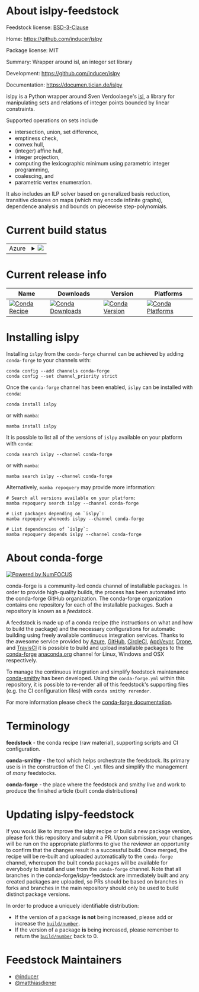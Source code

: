 About islpy-feedstock
=====================

Feedstock license: [BSD-3-Clause](https://github.com/conda-forge/islpy-feedstock/blob/main/LICENSE.txt)

Home: https://github.com/inducer/islpy

Package license: MIT

Summary: Wrapper around isl, an integer set library

Development: https://github.com/inducer/islpy

Documentation: https://documen.tician.de/islpy

islpy is a Python wrapper around Sven Verdoolaege's
[isl](https://libisl.sourceforge.io/), a library for manipulating
sets and relations of integer points bounded by linear constraints.

Supported operations on sets include

-   intersection, union, set difference,
-   emptiness check,
-   convex hull,
-   (integer) affine hull,
-   integer projection,
-   computing the lexicographic minimum using parametric integer
    programming,
-   coalescing, and
-   parametric vertex enumeration.

It also includes an ILP solver based on generalized basis reduction,
transitive closures on maps (which may encode infinite graphs),
dependence analysis and bounds on piecewise step-polynomials.


Current build status
====================


<table>
    
  <tr>
    <td>Azure</td>
    <td>
      <details>
        <summary>
          <a href="https://dev.azure.com/conda-forge/feedstock-builds/_build/latest?definitionId=465&branchName=main">
            <img src="https://dev.azure.com/conda-forge/feedstock-builds/_apis/build/status/islpy-feedstock?branchName=main">
          </a>
        </summary>
        <table>
          <thead><tr><th>Variant</th><th>Status</th></tr></thead>
          <tbody><tr>
              <td>linux_64_python3.10.____cpythonwith_barvinokFalse</td>
              <td>
                <a href="https://dev.azure.com/conda-forge/feedstock-builds/_build/latest?definitionId=465&branchName=main">
                  <img src="https://dev.azure.com/conda-forge/feedstock-builds/_apis/build/status/islpy-feedstock?branchName=main&jobName=linux&configuration=linux%20linux_64_python3.10.____cpythonwith_barvinokFalse" alt="variant">
                </a>
              </td>
            </tr><tr>
              <td>linux_64_python3.10.____cpythonwith_barvinokTrue</td>
              <td>
                <a href="https://dev.azure.com/conda-forge/feedstock-builds/_build/latest?definitionId=465&branchName=main">
                  <img src="https://dev.azure.com/conda-forge/feedstock-builds/_apis/build/status/islpy-feedstock?branchName=main&jobName=linux&configuration=linux%20linux_64_python3.10.____cpythonwith_barvinokTrue" alt="variant">
                </a>
              </td>
            </tr><tr>
              <td>linux_64_python3.11.____cpythonwith_barvinokFalse</td>
              <td>
                <a href="https://dev.azure.com/conda-forge/feedstock-builds/_build/latest?definitionId=465&branchName=main">
                  <img src="https://dev.azure.com/conda-forge/feedstock-builds/_apis/build/status/islpy-feedstock?branchName=main&jobName=linux&configuration=linux%20linux_64_python3.11.____cpythonwith_barvinokFalse" alt="variant">
                </a>
              </td>
            </tr><tr>
              <td>linux_64_python3.11.____cpythonwith_barvinokTrue</td>
              <td>
                <a href="https://dev.azure.com/conda-forge/feedstock-builds/_build/latest?definitionId=465&branchName=main">
                  <img src="https://dev.azure.com/conda-forge/feedstock-builds/_apis/build/status/islpy-feedstock?branchName=main&jobName=linux&configuration=linux%20linux_64_python3.11.____cpythonwith_barvinokTrue" alt="variant">
                </a>
              </td>
            </tr><tr>
              <td>linux_64_python3.12.____cpythonwith_barvinokFalse</td>
              <td>
                <a href="https://dev.azure.com/conda-forge/feedstock-builds/_build/latest?definitionId=465&branchName=main">
                  <img src="https://dev.azure.com/conda-forge/feedstock-builds/_apis/build/status/islpy-feedstock?branchName=main&jobName=linux&configuration=linux%20linux_64_python3.12.____cpythonwith_barvinokFalse" alt="variant">
                </a>
              </td>
            </tr><tr>
              <td>linux_64_python3.12.____cpythonwith_barvinokTrue</td>
              <td>
                <a href="https://dev.azure.com/conda-forge/feedstock-builds/_build/latest?definitionId=465&branchName=main">
                  <img src="https://dev.azure.com/conda-forge/feedstock-builds/_apis/build/status/islpy-feedstock?branchName=main&jobName=linux&configuration=linux%20linux_64_python3.12.____cpythonwith_barvinokTrue" alt="variant">
                </a>
              </td>
            </tr><tr>
              <td>linux_64_python3.8.____cpythonwith_barvinokFalse</td>
              <td>
                <a href="https://dev.azure.com/conda-forge/feedstock-builds/_build/latest?definitionId=465&branchName=main">
                  <img src="https://dev.azure.com/conda-forge/feedstock-builds/_apis/build/status/islpy-feedstock?branchName=main&jobName=linux&configuration=linux%20linux_64_python3.8.____cpythonwith_barvinokFalse" alt="variant">
                </a>
              </td>
            </tr><tr>
              <td>linux_64_python3.8.____cpythonwith_barvinokTrue</td>
              <td>
                <a href="https://dev.azure.com/conda-forge/feedstock-builds/_build/latest?definitionId=465&branchName=main">
                  <img src="https://dev.azure.com/conda-forge/feedstock-builds/_apis/build/status/islpy-feedstock?branchName=main&jobName=linux&configuration=linux%20linux_64_python3.8.____cpythonwith_barvinokTrue" alt="variant">
                </a>
              </td>
            </tr><tr>
              <td>linux_64_python3.9.____73_pypywith_barvinokFalse</td>
              <td>
                <a href="https://dev.azure.com/conda-forge/feedstock-builds/_build/latest?definitionId=465&branchName=main">
                  <img src="https://dev.azure.com/conda-forge/feedstock-builds/_apis/build/status/islpy-feedstock?branchName=main&jobName=linux&configuration=linux%20linux_64_python3.9.____73_pypywith_barvinokFalse" alt="variant">
                </a>
              </td>
            </tr><tr>
              <td>linux_64_python3.9.____73_pypywith_barvinokTrue</td>
              <td>
                <a href="https://dev.azure.com/conda-forge/feedstock-builds/_build/latest?definitionId=465&branchName=main">
                  <img src="https://dev.azure.com/conda-forge/feedstock-builds/_apis/build/status/islpy-feedstock?branchName=main&jobName=linux&configuration=linux%20linux_64_python3.9.____73_pypywith_barvinokTrue" alt="variant">
                </a>
              </td>
            </tr><tr>
              <td>linux_64_python3.9.____cpythonwith_barvinokFalse</td>
              <td>
                <a href="https://dev.azure.com/conda-forge/feedstock-builds/_build/latest?definitionId=465&branchName=main">
                  <img src="https://dev.azure.com/conda-forge/feedstock-builds/_apis/build/status/islpy-feedstock?branchName=main&jobName=linux&configuration=linux%20linux_64_python3.9.____cpythonwith_barvinokFalse" alt="variant">
                </a>
              </td>
            </tr><tr>
              <td>linux_64_python3.9.____cpythonwith_barvinokTrue</td>
              <td>
                <a href="https://dev.azure.com/conda-forge/feedstock-builds/_build/latest?definitionId=465&branchName=main">
                  <img src="https://dev.azure.com/conda-forge/feedstock-builds/_apis/build/status/islpy-feedstock?branchName=main&jobName=linux&configuration=linux%20linux_64_python3.9.____cpythonwith_barvinokTrue" alt="variant">
                </a>
              </td>
            </tr><tr>
              <td>linux_aarch64_python3.10.____cpythonwith_barvinokFalse</td>
              <td>
                <a href="https://dev.azure.com/conda-forge/feedstock-builds/_build/latest?definitionId=465&branchName=main">
                  <img src="https://dev.azure.com/conda-forge/feedstock-builds/_apis/build/status/islpy-feedstock?branchName=main&jobName=linux&configuration=linux%20linux_aarch64_python3.10.____cpythonwith_barvinokFalse" alt="variant">
                </a>
              </td>
            </tr><tr>
              <td>linux_aarch64_python3.10.____cpythonwith_barvinokTrue</td>
              <td>
                <a href="https://dev.azure.com/conda-forge/feedstock-builds/_build/latest?definitionId=465&branchName=main">
                  <img src="https://dev.azure.com/conda-forge/feedstock-builds/_apis/build/status/islpy-feedstock?branchName=main&jobName=linux&configuration=linux%20linux_aarch64_python3.10.____cpythonwith_barvinokTrue" alt="variant">
                </a>
              </td>
            </tr><tr>
              <td>linux_aarch64_python3.11.____cpythonwith_barvinokFalse</td>
              <td>
                <a href="https://dev.azure.com/conda-forge/feedstock-builds/_build/latest?definitionId=465&branchName=main">
                  <img src="https://dev.azure.com/conda-forge/feedstock-builds/_apis/build/status/islpy-feedstock?branchName=main&jobName=linux&configuration=linux%20linux_aarch64_python3.11.____cpythonwith_barvinokFalse" alt="variant">
                </a>
              </td>
            </tr><tr>
              <td>linux_aarch64_python3.11.____cpythonwith_barvinokTrue</td>
              <td>
                <a href="https://dev.azure.com/conda-forge/feedstock-builds/_build/latest?definitionId=465&branchName=main">
                  <img src="https://dev.azure.com/conda-forge/feedstock-builds/_apis/build/status/islpy-feedstock?branchName=main&jobName=linux&configuration=linux%20linux_aarch64_python3.11.____cpythonwith_barvinokTrue" alt="variant">
                </a>
              </td>
            </tr><tr>
              <td>linux_aarch64_python3.12.____cpythonwith_barvinokFalse</td>
              <td>
                <a href="https://dev.azure.com/conda-forge/feedstock-builds/_build/latest?definitionId=465&branchName=main">
                  <img src="https://dev.azure.com/conda-forge/feedstock-builds/_apis/build/status/islpy-feedstock?branchName=main&jobName=linux&configuration=linux%20linux_aarch64_python3.12.____cpythonwith_barvinokFalse" alt="variant">
                </a>
              </td>
            </tr><tr>
              <td>linux_aarch64_python3.12.____cpythonwith_barvinokTrue</td>
              <td>
                <a href="https://dev.azure.com/conda-forge/feedstock-builds/_build/latest?definitionId=465&branchName=main">
                  <img src="https://dev.azure.com/conda-forge/feedstock-builds/_apis/build/status/islpy-feedstock?branchName=main&jobName=linux&configuration=linux%20linux_aarch64_python3.12.____cpythonwith_barvinokTrue" alt="variant">
                </a>
              </td>
            </tr><tr>
              <td>linux_aarch64_python3.8.____cpythonwith_barvinokFalse</td>
              <td>
                <a href="https://dev.azure.com/conda-forge/feedstock-builds/_build/latest?definitionId=465&branchName=main">
                  <img src="https://dev.azure.com/conda-forge/feedstock-builds/_apis/build/status/islpy-feedstock?branchName=main&jobName=linux&configuration=linux%20linux_aarch64_python3.8.____cpythonwith_barvinokFalse" alt="variant">
                </a>
              </td>
            </tr><tr>
              <td>linux_aarch64_python3.8.____cpythonwith_barvinokTrue</td>
              <td>
                <a href="https://dev.azure.com/conda-forge/feedstock-builds/_build/latest?definitionId=465&branchName=main">
                  <img src="https://dev.azure.com/conda-forge/feedstock-builds/_apis/build/status/islpy-feedstock?branchName=main&jobName=linux&configuration=linux%20linux_aarch64_python3.8.____cpythonwith_barvinokTrue" alt="variant">
                </a>
              </td>
            </tr><tr>
              <td>linux_aarch64_python3.9.____73_pypywith_barvinokFalse</td>
              <td>
                <a href="https://dev.azure.com/conda-forge/feedstock-builds/_build/latest?definitionId=465&branchName=main">
                  <img src="https://dev.azure.com/conda-forge/feedstock-builds/_apis/build/status/islpy-feedstock?branchName=main&jobName=linux&configuration=linux%20linux_aarch64_python3.9.____73_pypywith_barvinokFalse" alt="variant">
                </a>
              </td>
            </tr><tr>
              <td>linux_aarch64_python3.9.____73_pypywith_barvinokTrue</td>
              <td>
                <a href="https://dev.azure.com/conda-forge/feedstock-builds/_build/latest?definitionId=465&branchName=main">
                  <img src="https://dev.azure.com/conda-forge/feedstock-builds/_apis/build/status/islpy-feedstock?branchName=main&jobName=linux&configuration=linux%20linux_aarch64_python3.9.____73_pypywith_barvinokTrue" alt="variant">
                </a>
              </td>
            </tr><tr>
              <td>linux_aarch64_python3.9.____cpythonwith_barvinokFalse</td>
              <td>
                <a href="https://dev.azure.com/conda-forge/feedstock-builds/_build/latest?definitionId=465&branchName=main">
                  <img src="https://dev.azure.com/conda-forge/feedstock-builds/_apis/build/status/islpy-feedstock?branchName=main&jobName=linux&configuration=linux%20linux_aarch64_python3.9.____cpythonwith_barvinokFalse" alt="variant">
                </a>
              </td>
            </tr><tr>
              <td>linux_aarch64_python3.9.____cpythonwith_barvinokTrue</td>
              <td>
                <a href="https://dev.azure.com/conda-forge/feedstock-builds/_build/latest?definitionId=465&branchName=main">
                  <img src="https://dev.azure.com/conda-forge/feedstock-builds/_apis/build/status/islpy-feedstock?branchName=main&jobName=linux&configuration=linux%20linux_aarch64_python3.9.____cpythonwith_barvinokTrue" alt="variant">
                </a>
              </td>
            </tr><tr>
              <td>linux_ppc64le_python3.10.____cpythonwith_barvinokFalse</td>
              <td>
                <a href="https://dev.azure.com/conda-forge/feedstock-builds/_build/latest?definitionId=465&branchName=main">
                  <img src="https://dev.azure.com/conda-forge/feedstock-builds/_apis/build/status/islpy-feedstock?branchName=main&jobName=linux&configuration=linux%20linux_ppc64le_python3.10.____cpythonwith_barvinokFalse" alt="variant">
                </a>
              </td>
            </tr><tr>
              <td>linux_ppc64le_python3.10.____cpythonwith_barvinokTrue</td>
              <td>
                <a href="https://dev.azure.com/conda-forge/feedstock-builds/_build/latest?definitionId=465&branchName=main">
                  <img src="https://dev.azure.com/conda-forge/feedstock-builds/_apis/build/status/islpy-feedstock?branchName=main&jobName=linux&configuration=linux%20linux_ppc64le_python3.10.____cpythonwith_barvinokTrue" alt="variant">
                </a>
              </td>
            </tr><tr>
              <td>linux_ppc64le_python3.11.____cpythonwith_barvinokFalse</td>
              <td>
                <a href="https://dev.azure.com/conda-forge/feedstock-builds/_build/latest?definitionId=465&branchName=main">
                  <img src="https://dev.azure.com/conda-forge/feedstock-builds/_apis/build/status/islpy-feedstock?branchName=main&jobName=linux&configuration=linux%20linux_ppc64le_python3.11.____cpythonwith_barvinokFalse" alt="variant">
                </a>
              </td>
            </tr><tr>
              <td>linux_ppc64le_python3.11.____cpythonwith_barvinokTrue</td>
              <td>
                <a href="https://dev.azure.com/conda-forge/feedstock-builds/_build/latest?definitionId=465&branchName=main">
                  <img src="https://dev.azure.com/conda-forge/feedstock-builds/_apis/build/status/islpy-feedstock?branchName=main&jobName=linux&configuration=linux%20linux_ppc64le_python3.11.____cpythonwith_barvinokTrue" alt="variant">
                </a>
              </td>
            </tr><tr>
              <td>linux_ppc64le_python3.12.____cpythonwith_barvinokFalse</td>
              <td>
                <a href="https://dev.azure.com/conda-forge/feedstock-builds/_build/latest?definitionId=465&branchName=main">
                  <img src="https://dev.azure.com/conda-forge/feedstock-builds/_apis/build/status/islpy-feedstock?branchName=main&jobName=linux&configuration=linux%20linux_ppc64le_python3.12.____cpythonwith_barvinokFalse" alt="variant">
                </a>
              </td>
            </tr><tr>
              <td>linux_ppc64le_python3.12.____cpythonwith_barvinokTrue</td>
              <td>
                <a href="https://dev.azure.com/conda-forge/feedstock-builds/_build/latest?definitionId=465&branchName=main">
                  <img src="https://dev.azure.com/conda-forge/feedstock-builds/_apis/build/status/islpy-feedstock?branchName=main&jobName=linux&configuration=linux%20linux_ppc64le_python3.12.____cpythonwith_barvinokTrue" alt="variant">
                </a>
              </td>
            </tr><tr>
              <td>linux_ppc64le_python3.8.____cpythonwith_barvinokFalse</td>
              <td>
                <a href="https://dev.azure.com/conda-forge/feedstock-builds/_build/latest?definitionId=465&branchName=main">
                  <img src="https://dev.azure.com/conda-forge/feedstock-builds/_apis/build/status/islpy-feedstock?branchName=main&jobName=linux&configuration=linux%20linux_ppc64le_python3.8.____cpythonwith_barvinokFalse" alt="variant">
                </a>
              </td>
            </tr><tr>
              <td>linux_ppc64le_python3.8.____cpythonwith_barvinokTrue</td>
              <td>
                <a href="https://dev.azure.com/conda-forge/feedstock-builds/_build/latest?definitionId=465&branchName=main">
                  <img src="https://dev.azure.com/conda-forge/feedstock-builds/_apis/build/status/islpy-feedstock?branchName=main&jobName=linux&configuration=linux%20linux_ppc64le_python3.8.____cpythonwith_barvinokTrue" alt="variant">
                </a>
              </td>
            </tr><tr>
              <td>linux_ppc64le_python3.9.____73_pypywith_barvinokFalse</td>
              <td>
                <a href="https://dev.azure.com/conda-forge/feedstock-builds/_build/latest?definitionId=465&branchName=main">
                  <img src="https://dev.azure.com/conda-forge/feedstock-builds/_apis/build/status/islpy-feedstock?branchName=main&jobName=linux&configuration=linux%20linux_ppc64le_python3.9.____73_pypywith_barvinokFalse" alt="variant">
                </a>
              </td>
            </tr><tr>
              <td>linux_ppc64le_python3.9.____73_pypywith_barvinokTrue</td>
              <td>
                <a href="https://dev.azure.com/conda-forge/feedstock-builds/_build/latest?definitionId=465&branchName=main">
                  <img src="https://dev.azure.com/conda-forge/feedstock-builds/_apis/build/status/islpy-feedstock?branchName=main&jobName=linux&configuration=linux%20linux_ppc64le_python3.9.____73_pypywith_barvinokTrue" alt="variant">
                </a>
              </td>
            </tr><tr>
              <td>linux_ppc64le_python3.9.____cpythonwith_barvinokFalse</td>
              <td>
                <a href="https://dev.azure.com/conda-forge/feedstock-builds/_build/latest?definitionId=465&branchName=main">
                  <img src="https://dev.azure.com/conda-forge/feedstock-builds/_apis/build/status/islpy-feedstock?branchName=main&jobName=linux&configuration=linux%20linux_ppc64le_python3.9.____cpythonwith_barvinokFalse" alt="variant">
                </a>
              </td>
            </tr><tr>
              <td>linux_ppc64le_python3.9.____cpythonwith_barvinokTrue</td>
              <td>
                <a href="https://dev.azure.com/conda-forge/feedstock-builds/_build/latest?definitionId=465&branchName=main">
                  <img src="https://dev.azure.com/conda-forge/feedstock-builds/_apis/build/status/islpy-feedstock?branchName=main&jobName=linux&configuration=linux%20linux_ppc64le_python3.9.____cpythonwith_barvinokTrue" alt="variant">
                </a>
              </td>
            </tr><tr>
              <td>osx_64_python3.10.____cpythonwith_barvinokFalse</td>
              <td>
                <a href="https://dev.azure.com/conda-forge/feedstock-builds/_build/latest?definitionId=465&branchName=main">
                  <img src="https://dev.azure.com/conda-forge/feedstock-builds/_apis/build/status/islpy-feedstock?branchName=main&jobName=osx&configuration=osx%20osx_64_python3.10.____cpythonwith_barvinokFalse" alt="variant">
                </a>
              </td>
            </tr><tr>
              <td>osx_64_python3.10.____cpythonwith_barvinokTrue</td>
              <td>
                <a href="https://dev.azure.com/conda-forge/feedstock-builds/_build/latest?definitionId=465&branchName=main">
                  <img src="https://dev.azure.com/conda-forge/feedstock-builds/_apis/build/status/islpy-feedstock?branchName=main&jobName=osx&configuration=osx%20osx_64_python3.10.____cpythonwith_barvinokTrue" alt="variant">
                </a>
              </td>
            </tr><tr>
              <td>osx_64_python3.11.____cpythonwith_barvinokFalse</td>
              <td>
                <a href="https://dev.azure.com/conda-forge/feedstock-builds/_build/latest?definitionId=465&branchName=main">
                  <img src="https://dev.azure.com/conda-forge/feedstock-builds/_apis/build/status/islpy-feedstock?branchName=main&jobName=osx&configuration=osx%20osx_64_python3.11.____cpythonwith_barvinokFalse" alt="variant">
                </a>
              </td>
            </tr><tr>
              <td>osx_64_python3.11.____cpythonwith_barvinokTrue</td>
              <td>
                <a href="https://dev.azure.com/conda-forge/feedstock-builds/_build/latest?definitionId=465&branchName=main">
                  <img src="https://dev.azure.com/conda-forge/feedstock-builds/_apis/build/status/islpy-feedstock?branchName=main&jobName=osx&configuration=osx%20osx_64_python3.11.____cpythonwith_barvinokTrue" alt="variant">
                </a>
              </td>
            </tr><tr>
              <td>osx_64_python3.12.____cpythonwith_barvinokFalse</td>
              <td>
                <a href="https://dev.azure.com/conda-forge/feedstock-builds/_build/latest?definitionId=465&branchName=main">
                  <img src="https://dev.azure.com/conda-forge/feedstock-builds/_apis/build/status/islpy-feedstock?branchName=main&jobName=osx&configuration=osx%20osx_64_python3.12.____cpythonwith_barvinokFalse" alt="variant">
                </a>
              </td>
            </tr><tr>
              <td>osx_64_python3.12.____cpythonwith_barvinokTrue</td>
              <td>
                <a href="https://dev.azure.com/conda-forge/feedstock-builds/_build/latest?definitionId=465&branchName=main">
                  <img src="https://dev.azure.com/conda-forge/feedstock-builds/_apis/build/status/islpy-feedstock?branchName=main&jobName=osx&configuration=osx%20osx_64_python3.12.____cpythonwith_barvinokTrue" alt="variant">
                </a>
              </td>
            </tr><tr>
              <td>osx_64_python3.8.____cpythonwith_barvinokFalse</td>
              <td>
                <a href="https://dev.azure.com/conda-forge/feedstock-builds/_build/latest?definitionId=465&branchName=main">
                  <img src="https://dev.azure.com/conda-forge/feedstock-builds/_apis/build/status/islpy-feedstock?branchName=main&jobName=osx&configuration=osx%20osx_64_python3.8.____cpythonwith_barvinokFalse" alt="variant">
                </a>
              </td>
            </tr><tr>
              <td>osx_64_python3.8.____cpythonwith_barvinokTrue</td>
              <td>
                <a href="https://dev.azure.com/conda-forge/feedstock-builds/_build/latest?definitionId=465&branchName=main">
                  <img src="https://dev.azure.com/conda-forge/feedstock-builds/_apis/build/status/islpy-feedstock?branchName=main&jobName=osx&configuration=osx%20osx_64_python3.8.____cpythonwith_barvinokTrue" alt="variant">
                </a>
              </td>
            </tr><tr>
              <td>osx_64_python3.9.____73_pypywith_barvinokFalse</td>
              <td>
                <a href="https://dev.azure.com/conda-forge/feedstock-builds/_build/latest?definitionId=465&branchName=main">
                  <img src="https://dev.azure.com/conda-forge/feedstock-builds/_apis/build/status/islpy-feedstock?branchName=main&jobName=osx&configuration=osx%20osx_64_python3.9.____73_pypywith_barvinokFalse" alt="variant">
                </a>
              </td>
            </tr><tr>
              <td>osx_64_python3.9.____73_pypywith_barvinokTrue</td>
              <td>
                <a href="https://dev.azure.com/conda-forge/feedstock-builds/_build/latest?definitionId=465&branchName=main">
                  <img src="https://dev.azure.com/conda-forge/feedstock-builds/_apis/build/status/islpy-feedstock?branchName=main&jobName=osx&configuration=osx%20osx_64_python3.9.____73_pypywith_barvinokTrue" alt="variant">
                </a>
              </td>
            </tr><tr>
              <td>osx_64_python3.9.____cpythonwith_barvinokFalse</td>
              <td>
                <a href="https://dev.azure.com/conda-forge/feedstock-builds/_build/latest?definitionId=465&branchName=main">
                  <img src="https://dev.azure.com/conda-forge/feedstock-builds/_apis/build/status/islpy-feedstock?branchName=main&jobName=osx&configuration=osx%20osx_64_python3.9.____cpythonwith_barvinokFalse" alt="variant">
                </a>
              </td>
            </tr><tr>
              <td>osx_64_python3.9.____cpythonwith_barvinokTrue</td>
              <td>
                <a href="https://dev.azure.com/conda-forge/feedstock-builds/_build/latest?definitionId=465&branchName=main">
                  <img src="https://dev.azure.com/conda-forge/feedstock-builds/_apis/build/status/islpy-feedstock?branchName=main&jobName=osx&configuration=osx%20osx_64_python3.9.____cpythonwith_barvinokTrue" alt="variant">
                </a>
              </td>
            </tr><tr>
              <td>osx_arm64_python3.10.____cpythonwith_barvinokFalse</td>
              <td>
                <a href="https://dev.azure.com/conda-forge/feedstock-builds/_build/latest?definitionId=465&branchName=main">
                  <img src="https://dev.azure.com/conda-forge/feedstock-builds/_apis/build/status/islpy-feedstock?branchName=main&jobName=osx&configuration=osx%20osx_arm64_python3.10.____cpythonwith_barvinokFalse" alt="variant">
                </a>
              </td>
            </tr><tr>
              <td>osx_arm64_python3.10.____cpythonwith_barvinokTrue</td>
              <td>
                <a href="https://dev.azure.com/conda-forge/feedstock-builds/_build/latest?definitionId=465&branchName=main">
                  <img src="https://dev.azure.com/conda-forge/feedstock-builds/_apis/build/status/islpy-feedstock?branchName=main&jobName=osx&configuration=osx%20osx_arm64_python3.10.____cpythonwith_barvinokTrue" alt="variant">
                </a>
              </td>
            </tr><tr>
              <td>osx_arm64_python3.11.____cpythonwith_barvinokFalse</td>
              <td>
                <a href="https://dev.azure.com/conda-forge/feedstock-builds/_build/latest?definitionId=465&branchName=main">
                  <img src="https://dev.azure.com/conda-forge/feedstock-builds/_apis/build/status/islpy-feedstock?branchName=main&jobName=osx&configuration=osx%20osx_arm64_python3.11.____cpythonwith_barvinokFalse" alt="variant">
                </a>
              </td>
            </tr><tr>
              <td>osx_arm64_python3.11.____cpythonwith_barvinokTrue</td>
              <td>
                <a href="https://dev.azure.com/conda-forge/feedstock-builds/_build/latest?definitionId=465&branchName=main">
                  <img src="https://dev.azure.com/conda-forge/feedstock-builds/_apis/build/status/islpy-feedstock?branchName=main&jobName=osx&configuration=osx%20osx_arm64_python3.11.____cpythonwith_barvinokTrue" alt="variant">
                </a>
              </td>
            </tr><tr>
              <td>osx_arm64_python3.12.____cpythonwith_barvinokFalse</td>
              <td>
                <a href="https://dev.azure.com/conda-forge/feedstock-builds/_build/latest?definitionId=465&branchName=main">
                  <img src="https://dev.azure.com/conda-forge/feedstock-builds/_apis/build/status/islpy-feedstock?branchName=main&jobName=osx&configuration=osx%20osx_arm64_python3.12.____cpythonwith_barvinokFalse" alt="variant">
                </a>
              </td>
            </tr><tr>
              <td>osx_arm64_python3.12.____cpythonwith_barvinokTrue</td>
              <td>
                <a href="https://dev.azure.com/conda-forge/feedstock-builds/_build/latest?definitionId=465&branchName=main">
                  <img src="https://dev.azure.com/conda-forge/feedstock-builds/_apis/build/status/islpy-feedstock?branchName=main&jobName=osx&configuration=osx%20osx_arm64_python3.12.____cpythonwith_barvinokTrue" alt="variant">
                </a>
              </td>
            </tr><tr>
              <td>osx_arm64_python3.8.____cpythonwith_barvinokFalse</td>
              <td>
                <a href="https://dev.azure.com/conda-forge/feedstock-builds/_build/latest?definitionId=465&branchName=main">
                  <img src="https://dev.azure.com/conda-forge/feedstock-builds/_apis/build/status/islpy-feedstock?branchName=main&jobName=osx&configuration=osx%20osx_arm64_python3.8.____cpythonwith_barvinokFalse" alt="variant">
                </a>
              </td>
            </tr><tr>
              <td>osx_arm64_python3.8.____cpythonwith_barvinokTrue</td>
              <td>
                <a href="https://dev.azure.com/conda-forge/feedstock-builds/_build/latest?definitionId=465&branchName=main">
                  <img src="https://dev.azure.com/conda-forge/feedstock-builds/_apis/build/status/islpy-feedstock?branchName=main&jobName=osx&configuration=osx%20osx_arm64_python3.8.____cpythonwith_barvinokTrue" alt="variant">
                </a>
              </td>
            </tr><tr>
              <td>osx_arm64_python3.9.____cpythonwith_barvinokFalse</td>
              <td>
                <a href="https://dev.azure.com/conda-forge/feedstock-builds/_build/latest?definitionId=465&branchName=main">
                  <img src="https://dev.azure.com/conda-forge/feedstock-builds/_apis/build/status/islpy-feedstock?branchName=main&jobName=osx&configuration=osx%20osx_arm64_python3.9.____cpythonwith_barvinokFalse" alt="variant">
                </a>
              </td>
            </tr><tr>
              <td>osx_arm64_python3.9.____cpythonwith_barvinokTrue</td>
              <td>
                <a href="https://dev.azure.com/conda-forge/feedstock-builds/_build/latest?definitionId=465&branchName=main">
                  <img src="https://dev.azure.com/conda-forge/feedstock-builds/_apis/build/status/islpy-feedstock?branchName=main&jobName=osx&configuration=osx%20osx_arm64_python3.9.____cpythonwith_barvinokTrue" alt="variant">
                </a>
              </td>
            </tr><tr>
              <td>win_64_python3.10.____cpython</td>
              <td>
                <a href="https://dev.azure.com/conda-forge/feedstock-builds/_build/latest?definitionId=465&branchName=main">
                  <img src="https://dev.azure.com/conda-forge/feedstock-builds/_apis/build/status/islpy-feedstock?branchName=main&jobName=win&configuration=win%20win_64_python3.10.____cpython" alt="variant">
                </a>
              </td>
            </tr><tr>
              <td>win_64_python3.11.____cpython</td>
              <td>
                <a href="https://dev.azure.com/conda-forge/feedstock-builds/_build/latest?definitionId=465&branchName=main">
                  <img src="https://dev.azure.com/conda-forge/feedstock-builds/_apis/build/status/islpy-feedstock?branchName=main&jobName=win&configuration=win%20win_64_python3.11.____cpython" alt="variant">
                </a>
              </td>
            </tr><tr>
              <td>win_64_python3.12.____cpython</td>
              <td>
                <a href="https://dev.azure.com/conda-forge/feedstock-builds/_build/latest?definitionId=465&branchName=main">
                  <img src="https://dev.azure.com/conda-forge/feedstock-builds/_apis/build/status/islpy-feedstock?branchName=main&jobName=win&configuration=win%20win_64_python3.12.____cpython" alt="variant">
                </a>
              </td>
            </tr><tr>
              <td>win_64_python3.8.____cpython</td>
              <td>
                <a href="https://dev.azure.com/conda-forge/feedstock-builds/_build/latest?definitionId=465&branchName=main">
                  <img src="https://dev.azure.com/conda-forge/feedstock-builds/_apis/build/status/islpy-feedstock?branchName=main&jobName=win&configuration=win%20win_64_python3.8.____cpython" alt="variant">
                </a>
              </td>
            </tr><tr>
              <td>win_64_python3.9.____73_pypy</td>
              <td>
                <a href="https://dev.azure.com/conda-forge/feedstock-builds/_build/latest?definitionId=465&branchName=main">
                  <img src="https://dev.azure.com/conda-forge/feedstock-builds/_apis/build/status/islpy-feedstock?branchName=main&jobName=win&configuration=win%20win_64_python3.9.____73_pypy" alt="variant">
                </a>
              </td>
            </tr><tr>
              <td>win_64_python3.9.____cpython</td>
              <td>
                <a href="https://dev.azure.com/conda-forge/feedstock-builds/_build/latest?definitionId=465&branchName=main">
                  <img src="https://dev.azure.com/conda-forge/feedstock-builds/_apis/build/status/islpy-feedstock?branchName=main&jobName=win&configuration=win%20win_64_python3.9.____cpython" alt="variant">
                </a>
              </td>
            </tr>
          </tbody>
        </table>
      </details>
    </td>
  </tr>
</table>

Current release info
====================

| Name | Downloads | Version | Platforms |
| --- | --- | --- | --- |
| [![Conda Recipe](https://img.shields.io/badge/recipe-islpy-green.svg)](https://anaconda.org/conda-forge/islpy) | [![Conda Downloads](https://img.shields.io/conda/dn/conda-forge/islpy.svg)](https://anaconda.org/conda-forge/islpy) | [![Conda Version](https://img.shields.io/conda/vn/conda-forge/islpy.svg)](https://anaconda.org/conda-forge/islpy) | [![Conda Platforms](https://img.shields.io/conda/pn/conda-forge/islpy.svg)](https://anaconda.org/conda-forge/islpy) |

Installing islpy
================

Installing `islpy` from the `conda-forge` channel can be achieved by adding `conda-forge` to your channels with:

```
conda config --add channels conda-forge
conda config --set channel_priority strict
```

Once the `conda-forge` channel has been enabled, `islpy` can be installed with `conda`:

```
conda install islpy
```

or with `mamba`:

```
mamba install islpy
```

It is possible to list all of the versions of `islpy` available on your platform with `conda`:

```
conda search islpy --channel conda-forge
```

or with `mamba`:

```
mamba search islpy --channel conda-forge
```

Alternatively, `mamba repoquery` may provide more information:

```
# Search all versions available on your platform:
mamba repoquery search islpy --channel conda-forge

# List packages depending on `islpy`:
mamba repoquery whoneeds islpy --channel conda-forge

# List dependencies of `islpy`:
mamba repoquery depends islpy --channel conda-forge
```


About conda-forge
=================

[![Powered by
NumFOCUS](https://img.shields.io/badge/powered%20by-NumFOCUS-orange.svg?style=flat&colorA=E1523D&colorB=007D8A)](https://numfocus.org)

conda-forge is a community-led conda channel of installable packages.
In order to provide high-quality builds, the process has been automated into the
conda-forge GitHub organization. The conda-forge organization contains one repository
for each of the installable packages. Such a repository is known as a *feedstock*.

A feedstock is made up of a conda recipe (the instructions on what and how to build
the package) and the necessary configurations for automatic building using freely
available continuous integration services. Thanks to the awesome service provided by
[Azure](https://azure.microsoft.com/en-us/services/devops/), [GitHub](https://github.com/),
[CircleCI](https://circleci.com/), [AppVeyor](https://www.appveyor.com/),
[Drone](https://cloud.drone.io/welcome), and [TravisCI](https://travis-ci.com/)
it is possible to build and upload installable packages to the
[conda-forge](https://anaconda.org/conda-forge) [anaconda.org](https://anaconda.org/)
channel for Linux, Windows and OSX respectively.

To manage the continuous integration and simplify feedstock maintenance
[conda-smithy](https://github.com/conda-forge/conda-smithy) has been developed.
Using the ``conda-forge.yml`` within this repository, it is possible to re-render all of
this feedstock's supporting files (e.g. the CI configuration files) with ``conda smithy rerender``.

For more information please check the [conda-forge documentation](https://conda-forge.org/docs/).

Terminology
===========

**feedstock** - the conda recipe (raw material), supporting scripts and CI configuration.

**conda-smithy** - the tool which helps orchestrate the feedstock.
                   Its primary use is in the construction of the CI ``.yml`` files
                   and simplify the management of *many* feedstocks.

**conda-forge** - the place where the feedstock and smithy live and work to
                  produce the finished article (built conda distributions)


Updating islpy-feedstock
========================

If you would like to improve the islpy recipe or build a new
package version, please fork this repository and submit a PR. Upon submission,
your changes will be run on the appropriate platforms to give the reviewer an
opportunity to confirm that the changes result in a successful build. Once
merged, the recipe will be re-built and uploaded automatically to the
`conda-forge` channel, whereupon the built conda packages will be available for
everybody to install and use from the `conda-forge` channel.
Note that all branches in the conda-forge/islpy-feedstock are
immediately built and any created packages are uploaded, so PRs should be based
on branches in forks and branches in the main repository should only be used to
build distinct package versions.

In order to produce a uniquely identifiable distribution:
 * If the version of a package **is not** being increased, please add or increase
   the [``build/number``](https://docs.conda.io/projects/conda-build/en/latest/resources/define-metadata.html#build-number-and-string).
 * If the version of a package **is** being increased, please remember to return
   the [``build/number``](https://docs.conda.io/projects/conda-build/en/latest/resources/define-metadata.html#build-number-and-string)
   back to 0.

Feedstock Maintainers
=====================

* [@inducer](https://github.com/inducer/)
* [@matthiasdiener](https://github.com/matthiasdiener/)

